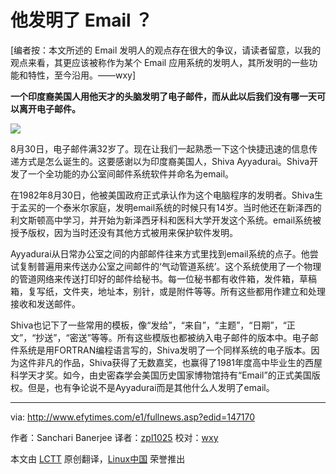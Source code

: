 他发明了 Email ？
================================================================================
[编者按：本文所述的 Email 发明人的观点存在很大的争议，请读者留意，以我的观点来看，其更应该被称作为某个 Email 应用系统的发明人，其所发明的一些功能和特性，至今沿用。——wxy]

**一个印度裔美国人用他天才的头脑发明了电子邮件，而从此以后我们没有哪一天可以离开电子邮件。**

![](http://1-ps.googleusercontent.com/h/www.efytimes.com/admin/useradmin/photo/150x150xDbOx104130AM8312014.jpg.pagespeed.ic.QJJxt_P8uE.jpg)

8月30日，电子邮件满32岁了。现在让我们一起熟悉一下这个快捷迅速的信息传递方式是怎么诞生的。这要感谢以为印度裔美国人，Shiva Ayyadurai。Shiva开发了一个全功能的办公室间邮件系统软件并命名为email。

在1982年8月30日，他被美国政府正式承认作为这个电脑程序的发明者。Shiva生于孟买的一个泰米尔家庭，发明email系统的时候只有14岁。当时他还在新泽西的利文斯顿高中学习，并开始为新泽西牙科和医科大学开发这个系统。email系统被授予版权，因为当时还没有其他方式被用来保护软件发明。

Ayyadurai从日常办公室之间的内部邮件往来方式里找到email系统的点子。他尝试复制普遍用来传送办公室之间邮件的‘气动管道系统’。这个系统使用了一个物理的管道网络来传送打印好的邮件给秘书。每一位秘书都有收件箱，发件箱，草稿箱，复写纸，文件夹，地址本，别针，或是附件等等。所有这些都用作建立和处理接收和发送邮件。

Shiva也记下了一些常用的模板，像“发给”，“来自”，“主题”，“日期”，“正文”，“抄送”，“密送”等等。所有这些模版也都被纳入电子邮件的版本中。电子邮件系统是用FORTRAN编程语言写的，Shiva发明了一个同样系统的电子版本。因为这件非凡的作品，Shiva获得了无数嘉奖，也赢得了1981年度高中毕业生的西屋科学天才奖。如今，由史密森学会美国历史国家博物馆持有“Email”的正式美国版权。但是，也有争论说不是Ayyadurai而是其他什么人发明了email。

--------------------------------------------------------------------------------

via: http://www.efytimes.com/e1/fullnews.asp?edid=147170

作者：Sanchari Banerjee
译者：[zpl1025](https://github.com/zpl1025)
校对：[wxy](https://github.com/wxy)

本文由 [LCTT](https://github.com/LCTT/TranslateProject) 原创翻译，[Linux中国](http://linux.cn/) 荣誉推出
